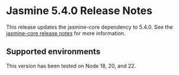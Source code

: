 # Jasmine 5.4.0 Release Notes

This release updates the jasmine-core dependency to 5.4.0. See the
[jasmine-core release notes](https://github.com/jasmine/jasmine/blob/main/release_notes/5.4.0.md)
for more information.

## Supported environments

This version has been tested on Node 18, 20, and 22.

